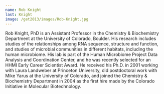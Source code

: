 ```yaml
---
name: Rob Knight
last: Knight
image: /get2013/images/Rob-Knight.jpg
---
```


Rob Knight, PhD is an Assistant Professor in the Chemistry & Biochemistry Department at the University of Colorado, Boulder. His research includes studies of the relationships among RNA sequence, structure and function, and studies of microbial communities in different habitats, including the human microbiome. His lab is part of the Human Microbiome Project Data Analysis and Coordination Center, and he was recently selected for an HHMI Early Career Scientist Award. He received his Ph.D. in 2001 working with Laura Landweber at Princeton University, did postdoctoral work with Mike Yarus at the University of Colorado, and joined the Chemistry & Biochemistry Department in 2004 as the first hire made by the Colorado Initiative in Molecular Biotechnology.

